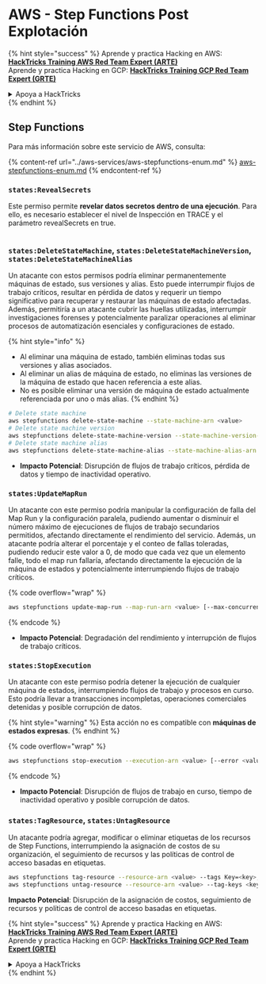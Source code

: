 # AWS - Step Functions Post Explotación

{% hint style="success" %}
Aprende y practica Hacking en AWS:<img src="../../../.gitbook/assets/image (1) (1) (1) (1).png" alt="" data-size="line">[**HackTricks Training AWS Red Team Expert (ARTE)**](https://training.hacktricks.xyz/courses/arte)<img src="../../../.gitbook/assets/image (1) (1) (1) (1).png" alt="" data-size="line">\
Aprende y practica Hacking en GCP: <img src="../../../.gitbook/assets/image (2) (1).png" alt="" data-size="line">[**HackTricks Training GCP Red Team Expert (GRTE)**<img src="../../../.gitbook/assets/image (2) (1).png" alt="" data-size="line">](https://training.hacktricks.xyz/courses/grte)

<details>

<summary>Apoya a HackTricks</summary>

* Revisa los [**planes de suscripción**](https://github.com/sponsors/carlospolop)!
* **Únete al** 💬 [**grupo de Discord**](https://discord.gg/hRep4RUj7f) o al [**grupo de telegram**](https://t.me/peass) o **síguenos** en **Twitter** 🐦 [**@hacktricks\_live**](https://twitter.com/hacktricks_live)**.**
* **Comparte trucos de hacking enviando PRs a los** [**HackTricks**](https://github.com/carlospolop/hacktricks) y [**HackTricks Cloud**](https://github.com/carlospolop/hacktricks-cloud) repositorios de github.

</details>
{% endhint %}

## Step Functions

Para más información sobre este servicio de AWS, consulta:

{% content-ref url="../aws-services/aws-stepfunctions-enum.md" %}
[aws-stepfunctions-enum.md](../aws-services/aws-stepfunctions-enum.md)
{% endcontent-ref %}

### `states:RevealSecrets`

Este permiso permite **revelar datos secretos dentro de una ejecución**. Para ello, es necesario establecer el nivel de Inspección en TRACE y el parámetro revealSecrets en true.

<figure><img src="../../../.gitbook/assets/image (348).png" alt=""><figcaption></figcaption></figure>

### `states:DeleteStateMachine`, `states:DeleteStateMachineVersion`, `states:DeleteStateMachineAlias`

Un atacante con estos permisos podría eliminar permanentemente máquinas de estado, sus versiones y alias. Esto puede interrumpir flujos de trabajo críticos, resultar en pérdida de datos y requerir un tiempo significativo para recuperar y restaurar las máquinas de estado afectadas. Además, permitiría a un atacante cubrir las huellas utilizadas, interrumpir investigaciones forenses y potencialmente paralizar operaciones al eliminar procesos de automatización esenciales y configuraciones de estado.

{% hint style="info" %}
* Al eliminar una máquina de estado, también eliminas todas sus versiones y alias asociados.
* Al eliminar un alias de máquina de estado, no eliminas las versiones de la máquina de estado que hacen referencia a este alias.
* No es posible eliminar una versión de máquina de estado actualmente referenciada por uno o más alias.
{% endhint %}
```bash
# Delete state machine
aws stepfunctions delete-state-machine --state-machine-arn <value>
# Delete state machine version
aws stepfunctions delete-state-machine-version --state-machine-version-arn <value>
# Delete state machine alias
aws stepfunctions delete-state-machine-alias --state-machine-alias-arn <value>
```
* **Impacto Potencial**: Disrupción de flujos de trabajo críticos, pérdida de datos y tiempo de inactividad operativo.

### `states:UpdateMapRun`

Un atacante con este permiso podría manipular la configuración de falla del Map Run y la configuración paralela, pudiendo aumentar o disminuir el número máximo de ejecuciones de flujos de trabajo secundarios permitidos, afectando directamente el rendimiento del servicio. Además, un atacante podría alterar el porcentaje y el conteo de fallas toleradas, pudiendo reducir este valor a 0, de modo que cada vez que un elemento falle, todo el map run fallaría, afectando directamente la ejecución de la máquina de estados y potencialmente interrumpiendo flujos de trabajo críticos.

{% code overflow="wrap" %}
```bash
aws stepfunctions update-map-run --map-run-arn <value> [--max-concurrency <value>] [--tolerated-failure-percentage <value>] [--tolerated-failure-count <value>]
```
{% endcode %}

* **Impacto Potencial**: Degradación del rendimiento y interrupción de flujos de trabajo críticos.

### `states:StopExecution`

Un atacante con este permiso podría detener la ejecución de cualquier máquina de estados, interrumpiendo flujos de trabajo y procesos en curso. Esto podría llevar a transacciones incompletas, operaciones comerciales detenidas y posible corrupción de datos.

{% hint style="warning" %}
Esta acción no es compatible con **máquinas de estados expresas**.
{% endhint %}

{% code overflow="wrap" %}
```bash
aws stepfunctions stop-execution --execution-arn <value> [--error <value>] [--cause <value>]
```
{% endcode %}

* **Impacto Potencial**: Disrupción de flujos de trabajo en curso, tiempo de inactividad operativo y posible corrupción de datos.

### `states:TagResource`, `states:UntagResource`

Un atacante podría agregar, modificar o eliminar etiquetas de los recursos de Step Functions, interrumpiendo la asignación de costos de su organización, el seguimiento de recursos y las políticas de control de acceso basadas en etiquetas.
```bash
aws stepfunctions tag-resource --resource-arn <value> --tags Key=<key>,Value=<value>
aws stepfunctions untag-resource --resource-arn <value> --tag-keys <key>
```
**Impacto Potencial**: Disrupción de la asignación de costos, seguimiento de recursos y políticas de control de acceso basadas en etiquetas.

{% hint style="success" %}
Aprende y practica Hacking en AWS:<img src="../../../.gitbook/assets/image (1) (1) (1) (1).png" alt="" data-size="line">[**HackTricks Training AWS Red Team Expert (ARTE)**](https://training.hacktricks.xyz/courses/arte)<img src="../../../.gitbook/assets/image (1) (1) (1) (1).png" alt="" data-size="line">\
Aprende y practica Hacking en GCP: <img src="../../../.gitbook/assets/image (2) (1).png" alt="" data-size="line">[**HackTricks Training GCP Red Team Expert (GRTE)**<img src="../../../.gitbook/assets/image (2) (1).png" alt="" data-size="line">](https://training.hacktricks.xyz/courses/grte)

<details>

<summary>Apoya a HackTricks</summary>

* Revisa los [**planes de suscripción**](https://github.com/sponsors/carlospolop)!
* **Únete al** 💬 [**grupo de Discord**](https://discord.gg/hRep4RUj7f) o al [**grupo de telegram**](https://t.me/peass) o **síguenos** en **Twitter** 🐦 [**@hacktricks\_live**](https://twitter.com/hacktricks_live)**.**
* **Comparte trucos de hacking enviando PRs a los** [**HackTricks**](https://github.com/carlospolop/hacktricks) y [**HackTricks Cloud**](https://github.com/carlospolop/hacktricks-cloud) repositorios de github.

</details>
{% endhint %}

